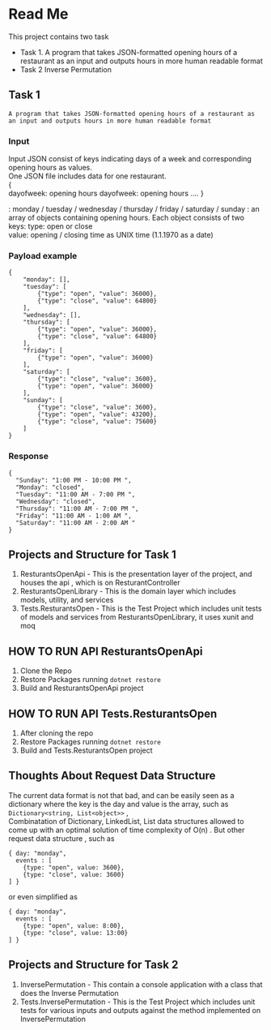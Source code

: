 
# Read Me  
 This project contains two task  
- Task 1. 
    A program that takes JSON-formatted opening hours of a restaurant as  an input and outputs hours in more human readable format 
- Task 2 
    Inverse Permutation

## Task 1 
    A program that takes JSON-formatted opening hours of a restaurant as  an input and outputs hours in more human readable format 
    
### Input  
Input JSON consist of keys indicating days of a week and corresponding opening hours as  values.  
One JSON file includes data for one restaurant.  
{  
dayofweek: opening hours
dayofweek: opening hours
  ....
}  

<dayofweek> : monday / tuesday / wednesday / thursday / friday / saturday / sunday  <opening hours>: an array of objects containing opening hours. Each object consists  of two keys: type: open or close  
value: opening / closing time as UNIX time (1.1.1970 as a date)

### Payload example 
```
{
    "monday": [],
    "tuesday": [
        {"type": "open", "value": 36000},
        {"type": "close", "value": 64800}
    ],
    "wednesday": [],
    "thursday": [
        {"type": "open", "value": 36000},
        {"type": "close", "value": 64800}
    ],
    "friday": [
        {"type": "open", "value": 36000}
    ],
    "saturday": [
        {"type": "close", "value": 3600},
        {"type": "open", "value": 36000}
    ],
    "sunday": [
        {"type": "close", "value": 3600},
        {"type": "open", "value": 43200},
        {"type": "close", "value": 75600}
    ]
} 
```

### Response 
```
{
  "Sunday": "1:00 PM - 10:00 PM ",
  "Monday": "closed",
  "Tuesday": "11:00 AM - 7:00 PM ",
  "Wednesday": "closed",
  "Thursday": "11:00 AM - 7:00 PM ",
  "Friday": "11:00 AM - 1:00 AM ",
  "Saturday": "11:00 AM - 2:00 AM "
}
```
## Projects and Structure for Task 1 
1. ResturantsOpenApi - This is the presentation layer of the project, and houses the api , which is on ResturantController
 2. ResturantsOpenLibrary - This is the domain layer which includes models, utility, and services 
 3. Tests.ResturantsOpen - This is the Test Project which includes unit tests of models and services from ResturantsOpenLibrary, it uses xunit and moq 
 
## HOW TO RUN  API ResturantsOpenApi 
 1. Clone the Repo 
 2. Restore Packages running ```dotnet restore``` 
 3. Build and ResturantsOpenApi project  
 
## HOW TO RUN  API Tests.ResturantsOpen 
 1. After cloning the repo
 2. Restore Packages running ```dotnet restore``` 
 3. Build and Tests.ResturantsOpen project  
 
## Thoughts About Request Data Structure 
The current data format is not that bad, and can be easily seen as a dictionary where the key is the day and value is the array,  such as ``` Dictionary<string, List<object>> ``` ,  
Combinatation of Dictionary, LinkedList, List data structures allowed to come up with an optimal solution 
of time complexity of O(n) . 
But other request data structure , such as 
``` 
{ day: "monday", 
  events : [
    {type: "open", value: 3600},
    {type: "close", value: 3600}
] } 
```  
or even simplified as 
``` 
{ day: "monday", 
  events : [
    {type: "open", value: 8:00},
    {type: "close", value: 13:00}
] } 
```  

## Projects and Structure for Task 2
1. InversePermutation  - This contain a console application with a class that does the Inverse Permutation 
2. Tests.InversePermutation - This is the Test Project which includes unit tests for various inputs and outputs against the method implemented on InversePermutation
